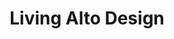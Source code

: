 ---
title: "Living Alto Design"
url: /ciudad-autonoma-de-buenos-aires/living-alto-design/
shop: muebles
---